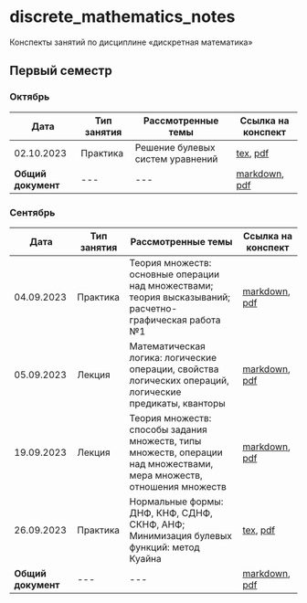 # discrete_mathematics_notes

Конспекты занятий по дисциплине «дискретная математика» 

## Первый семестр

### Октябрь

| Дата | Тип занятия | Рассмотренные темы | Ссылка на конспект |
|------|-------------|--------------------|--------------------|
| 02.10.2023 | Практика | Решение булевых систем уравнений | [tex](semester_01/october/source/02-10-2023.tex), [pdf](semester_01/october/render/02-10-2023.pdf) |
| **Общий документ** | --- | --- | [markdown](semester_01/october/source/october.tex), [pdf](semester_01/october/render/october.pdf) |

### Сентябрь

| Дата | Тип занятия | Рассмотренные темы | Ссылка на конспект |
|------|-------------|--------------------|--------------------|
| 04.09.2023 | Практика | Теория множеств: основные операции над множествами; теория высказываний; расчетно-графическая работа №1 | [markdown](semester_01/september/04-09-2023.md), [pdf](semester_01/september/render/04-09-2023.pdf) |
| 05.09.2023 | Лекция | Математическая логика: логические операции, свойства логических операций, логические предикаты, кванторы | [markdown](semester_01/september/05-09-2023.md), [pdf](semester_01/september/render/05-09-2023.pdf) |
| 19.09.2023 | Лекция | Теория множеств: способы задания множеств, типы множеств, операции над множествами, мера множеств, отношения множеств | [markdown](semester_01/september/19-09-2023.tex), [pdf](semester_01/september/render/19-09-2023.pdf) |
| 26.09.2023 | Практика | Нормальные формы: ДНФ, КНФ, СДНФ, СКНФ, АНФ; Минимизация булевых функций: метод Куайна | [tex](semester_01/september/26-09-2023.tex), [pdf](semester_01/september/render/26-09-2023.pdf) |
| **Общий документ** | --- | --- | [markdown](semester_01/september/september.md), [pdf](semester_01/september/render/september.pdf) |
